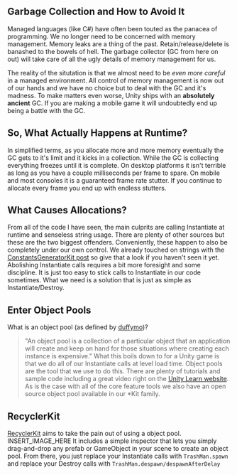 ## Garbage Collection and How to Avoid It

Managed languages (like C#) have often been touted as the panacea of programming. We no longer need to be concerned with memory management. Memory leaks are a thing of the past. Retain/release/delete is banashed to the bowels of hell. The garbage collector (GC from here on out) will take care of all the ugly details of memory management for us.

<!--more-->

The reality of the situtation is that we almost need to be _even more careful_ in a managed environment. All control of memory management is now out of our hands and we have no choice but to deal with the GC and it's madness. To make matters even worse, Unity ships with an **absolutely ancient** GC. If you are making a mobile game it will undoubtedly end up being a battle with the GC.


## So, What Actually Happens at Runtime?

In simplified terms, as you allocate more and more memory eventually the GC gets to it's limit and it kicks in a collection. While the GC is collecting everything freezes until it is complete. On desktop platforms it isn't terrible as long as you have a couple milliseconds per frame to spare. On mobile and most consoles it is a guaranteed frame rate stutter. If you continue to allocate every frame you end up with endless stutters.


## What Causes Allocations?

From all of the code I have seen, the main culprits are calling Instantiate at runtime and senseless string usage. There are plenty of other sources but these are the two biggest offenders. Conveniently, these happen to also be completely under our own control. We already touched on strings with the [ConstantsGeneratorKit post](/constants-generator-kit/) so give that a look if you haven't seen it yet. Abolishing Instantiate calls requires a bit more foresight and some discipline. It is just too easy to stick calls to Instantiate in our code sometimes. What we need is a solution that is just as simple as Instantiate/Destroy.


## Enter Object Pools

What is an object pool (as defined by [duffymo](http://stackoverflow.com/users/37213/duffymo))?
> "An object pool is a collection of a particular object that an application will create and keep on hand for those situations where creating each instance is expensive."
What this boils down to for a Unity game is that we do all of our Instantiate calls at level load time. Object pools are the tool that we use to do this. There are plenty of tutorials and sample code including a great video right on the [Unity Learn website](http://unity3d.com/learn/tutorials/modules/beginner/live-training-archive/object-pooling). As is the case with all of the core feature tools we also have an open source object pool available in our *Kit family.


## RecyclerKit

[RecyclerKit](https://github.com/prime31/RecyclerKit) aims to take the pain out of using a object pool. INSERT_IMAGE_HERE It includes a simple inspector that lets you simply drag-and-drop any prefab or GameObject in your scene to create an object pool. From there, you just replace your Instantiate calls with `TrashMan.spawn` and replace your Destroy calls with `TrashMan.despawn/despawnAfterDelay`